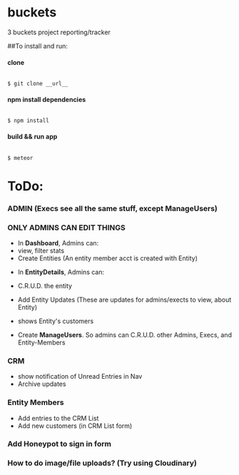 # buckets
3 buckets project reporting/tracker

##To install and run:

#### clone
<code>
$ git clone __url__
</code>

#### npm install dependencies
<code>
$ npm install
</code>

#### build && run app
<code>
$ meteor
</code>


# ToDo:
### ADMIN (Execs see all the same stuff, except ManageUsers)
### ONLY ADMINS CAN EDIT THINGS
+ In __Dashboard__, Admins can:
+ view, filter stats
+ Create Entities (An entity member acct is created with Entity)

* In __EntityDetails__, Admins can:
* C.R.U.D. the entity
* Add Entity Updates (These are updates for admins/exects to view, about Entity)
* shows Entity's customers

* Create __ManageUsers__. So admins can C.R.U.D. other Admins, Execs, and Entity-Members

### CRM
* show notification of Unread Entries in Nav
* Archive updates

### Entity Members
* Add entries to the CRM List
* Add new customers (in CRM List form)

### Add Honeypot to sign in form
### How to do image/file uploads? (Try using Cloudinary)
